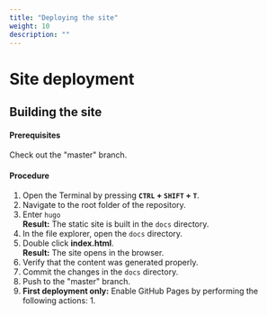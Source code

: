 ```yaml
---
title: "Deploying the site"
weight: 10
description: ""
---
```

# Site deployment

## Building the site
#### Prerequisites
Check out the "master" branch.

#### Procedure
1. Open the Terminal by pressing **`CTRL` + `SHIFT` + `T`**.
2. Navigate to the root folder of the repository.
3. Enter `hugo`  
**Result:** The static site is built in the `docs` directory.
4. In the file explorer, open the `docs` directory.
5. Double click **index.html**.  
**Result:** The site opens in the browser.
6. Verify that the content was generated properly.
7. Commit the changes in the `docs` directory.
8. Push to the "master" branch.
9. **First deployment only:** Enable GitHub Pages by performing the following actions:
   1.  
